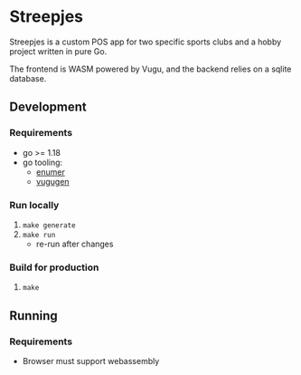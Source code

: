 # Streepjes

Streepjes is a custom POS app for two specific sports clubs and a hobby project written in pure Go.

The frontend is WASM powered by Vugu, and the backend relies on a sqlite database.

## Development

### Requirements

* go >= 1.18
* go tooling:
    * [enumer](https://github.com/alvaroloes/enumer)
    * [vugugen](https://www.vugu.org/doc/start)

### Run locally

1. `make generate`
2. `make run`
    * re-run after changes

### Build for production

1. `make`

## Running

### Requirements
* Browser must support webassembly
